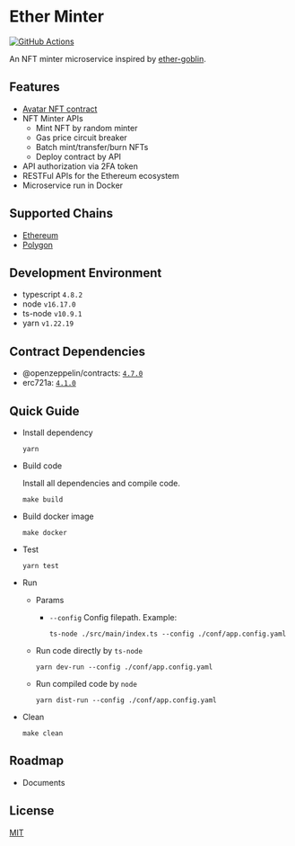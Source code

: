 # Ether Minter

[![GitHub Actions](https://github.com/jovijovi/ether-minter/workflows/Test/badge.svg)](https://github.com/jovijovi/ether-minter)

An NFT minter microservice inspired by [ether-goblin](https://github.com/jovijovi/ether-goblin).

## Features

- [Avatar NFT contract](./contracts/Avatar)
- NFT Minter APIs
  - Mint NFT by random minter
  - Gas price circuit breaker
  - Batch mint/transfer/burn NFTs
  - Deploy contract by API
- API authorization via 2FA token
- RESTFul APIs for the Ethereum ecosystem
- Microservice run in Docker

## Supported Chains

- [Ethereum](https://ethereum.org/)
- [Polygon](https://polygon.technology/)

## Development Environment

- typescript `4.8.2`
- node `v16.17.0`
- ts-node `v10.9.1`
- yarn `v1.22.19`

## Contract Dependencies

- @openzeppelin/contracts: [`4.7.0`](https://www.npmjs.com/package/@openzeppelin/contracts/v/4.7.0)
- erc721a: [`4.1.0`](https://www.npmjs.com/package/erc721a/v/4.1.0)

## Quick Guide

- Install dependency

  ```shell
  yarn
  ```

- Build code

  Install all dependencies and compile code.

  ```shell
  make build
  ```

- Build docker image

  ```shell
  make docker
  ```

- Test

  ```shell
  yarn test
  ```

- Run

    - Params

        - `--config` Config filepath. Example:

          ```shell
          ts-node ./src/main/index.ts --config ./conf/app.config.yaml
          ```

    - Run code directly by `ts-node`

      ```shell
      yarn dev-run --config ./conf/app.config.yaml
      ```

    - Run compiled code by `node`

      ```shell
      yarn dist-run --config ./conf/app.config.yaml
      ```

- Clean

  ```shell
  make clean
  ```

## Roadmap

- Documents

## License

[MIT](LICENSE)
